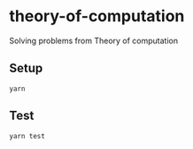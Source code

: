 # theory-of-computation

Solving problems from Theory of computation

## Setup
```
yarn
```

## Test
```
yarn test
```
